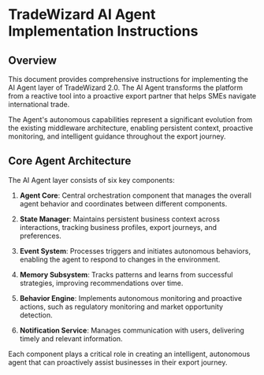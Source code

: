 # TradeWizard AI Agent Implementation Instructions

## Overview

This document provides comprehensive instructions for implementing the AI Agent layer of TradeWizard 2.0. The AI Agent transforms the platform from a reactive tool into a proactive export partner that helps SMEs navigate international trade.

The Agent's autonomous capabilities represent a significant evolution from the existing middleware architecture, enabling persistent context, proactive monitoring, and intelligent guidance throughout the export journey.

## Core Agent Architecture

The AI Agent layer consists of six key components:

1. **Agent Core**: Central orchestration component that manages the overall agent behavior and coordinates between different components.

2. **State Manager**: Maintains persistent business context across interactions, tracking business profiles, export journeys, and preferences.

3. **Event System**: Processes triggers and initiates autonomous behaviors, enabling the agent to respond to changes in the environment.

4. **Memory Subsystem**: Tracks patterns and learns from successful strategies, improving recommendations over time.

5. **Behavior Engine**: Implements autonomous monitoring and proactive actions, such as regulatory monitoring and market opportunity detection.

6. **Notification Service**: Manages communication with users, delivering timely and relevant information.

Each component plays a critical role in creating an intelligent, autonomous agent that can proactively assist businesses in their export journey. 